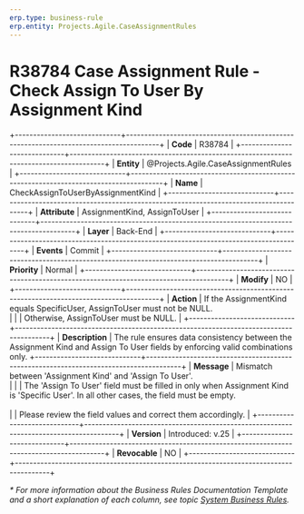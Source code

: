 ```yaml
---
erp.type: business-rule
erp.entity: Projects.Agile.CaseAssignmentRules
---
```

 
 # R38784 Case Assignment Rule - Check Assign To User By Assignment Kind
 +-----------------------------+---------------------------------------------------------------------------------------+
 | **Code**                    | R38784                                                                                |
 +-----------------------------+---------------------------------------------------------------------------------------+
 | **Entity**                  | @Projects.Agile.CaseAssignmentRules                                                   |
 +-----------------------------+---------------------------------------------------------------------------------------+
 | **Name**                    | CheckAssignToUserByAssignmentKind                                                     |
 +-----------------------------+---------------------------------------------------------------------------------------+
 | **Attribute**               | AssignmentKind, AssignToUser                                                          |
 +-----------------------------+---------------------------------------------------------------------------------------+
 | **Layer**                   | Back-End                                                                              |
 +-----------------------------+---------------------------------------------------------------------------------------+
 | **Events**                  | Commit                                                                                |
 +-----------------------------+---------------------------------------------------------------------------------------+
 | **Priority**                | Normal                                                                                |
 +-----------------------------+---------------------------------------------------------------------------------------+
 | **Modify**                  | NO                                                                                    |
 +-----------------------------+---------------------------------------------------------------------------------------+
 | **Action**                  | If the AssignmentKind equals SpecificUser, AssignToUser must not be NULL.<br>         |
 |                             | Otherwise, AssignToUser must be NULL.                                                 |
 +-----------------------------+---------------------------------------------------------------------------------------+
 | **Description**             | The rule ensures data consistency between the Assignment Kind and Assign To User fields by enforcing valid combinations only. 
 +-----------------------------+---------------------------------------------------------------------------------------+
 | **Message**                 | Mismatch between 'Assignment Kind' and 'Assign To User'.<br>                          |
 |                             | The 'Assign To User' field must be filled in only when Assignment Kind is 'Specific User'. In all other cases, the field must be empty.<br>                                
 |                             | Please review the field values and correct them accordingly.                          |
 +-----------------------------+---------------------------------------------------------------------------------------+
 | **Version**                 | Introduced: v.25                                                                      |
 +-----------------------------+---------------------------------------------------------------------------------------+
 | **Revocable**               | NO                                                                                    |
 +-----------------------------+---------------------------------------------------------------------------------------+
 
 *\* For more information about the Business Rules Documentation Template and a short explanation of each column, see
 topic [System Business Rules](../templates/template-description-system-business-rules.md).*
